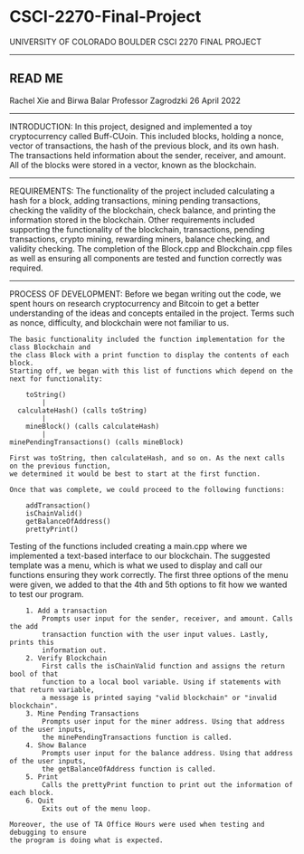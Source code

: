 # CSCI-2270-Final-Project
UNIVERSITY OF COLORADO BOULDER
CSCI 2270 FINAL PROJECT 

---------------------------------------------------------------------------------------------
READ ME
---------------------------------------------------------------------------------------------

Rachel Xie and Birwa Balar
Professor Zagrodzki
26 April 2022

---------------------------------------------------------------------------------------------

INTRODUCTION:
    In this project, designed and implemented a toy cryptocurrency called Buff-CUoin. This included blocks, holding a nonce, vector of transactions, the hash of the previous block, and its own hash. The transactions held information about the sender, receiver, and amount. All of the blocks were stored in a vector, known as the blockchain.

---------------------------------------------------------------------------------------------

REQUIREMENTS:
    The functionality of the project included calculating a hash for a block, adding transactions, mining pending transactions, checking the validity of the blockchain, check balance, and printing the information stored in the blockchain. Other requirements included supporting the functionality of the blockchain, transactions, pending transactions, crypto mining, rewarding miners, balance checking, and validity checking. The completion of the Block.cpp and Blockchain.cpp files as well as ensuring all components are tested and function correctly was required.

---------------------------------------------------------------------------------------------

PROCESS OF DEVELOPMENT:
Before we began writing out the code, we spent hours on research cryptocurrency and Bitcoin to get a better understanding of the ideas and concepts entailed in the project. Terms such as nonce, difficulty, and blockchain were not familiar to us. 

    The basic functionality included the function implementation for the class Blockchain and
    the class Block with a print function to display the contents of each block.
    Starting off, we began with this list of functions which depend on the next for functionality:
    
        toString()
            |
      calculateHash() (calls toString)
            |
        mineBlock() (calls calculateHash)
            |
    minePendingTransactions() (calls mineBlock)

    First was toString, then calculateHash, and so on. As the next calls on the previous function,
    we determined it would be best to start at the first function. 

    Once that was complete, we could proceed to the following functions:

        addTransaction()
        isChainValid()
        getBalanceOfAddress()
        prettyPrint()

Testing of the functions included creating a main.cpp where we implemented a text-based interface to our blockchain. The suggested template was a menu, which is what we used to display and call our functions ensuring they work correctly. The first three options of the menu were given, we added to that the 4th and 5th options to fit how we wanted to test our 
    program.

        1. Add a transaction
            Prompts user input for the sender, receiver, and amount. Calls the add
            transaction function with the user input values. Lastly, prints this
            information out.
        2. Verify Blockchain
            First calls the isChainValid function and assigns the return bool of that
            function to a local bool variable. Using if statements with that return variable,
            a message is printed saying "valid blockchain" or "invalid blockchain".
        3. Mine Pending Transactions
            Prompts user input for the miner address. Using that address of the user inputs, 
            the minePendingTransactions function is called.
        4. Show Balance
            Prompts user input for the balance address. Using that address of the user inputs,
            the getBalanceOfAddress function is called.
        5. Print
            Calls the prettyPrint function to print out the information of each block.
        6. Quit
            Exits out of the menu loop.

    Moreover, the use of TA Office Hours were used when testing and debugging to ensure
    the program is doing what is expected. 
